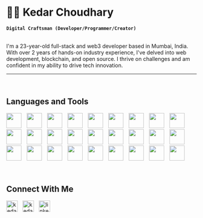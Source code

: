 <h1>🐱‍🚀 Kedar Choudhary</h1>  


**`Digital Craftsman (Developer/Programmer/Creator)`**  
<br />
<p align="left">
I'm a 23-year-old full-stack and web3 developer based in Mumbai, India. With over 2 years of hands-on industry experience, I've delved into web development, blockchain, and open source. I thrive on challenges and am confident in my ability to drive tech innovation.
</p>


---
<br />
<h2>Languages and Tools</h2> 
<p align="left">
<img width="40px" style="padding-right: 10px;" src="https://skillicons.dev/icons?i=js"  />
<img width="40px" style="padding-right: 10px;" src="https://skillicons.dev/icons?i=ts"  />
<img width="40px" style="padding-right: 10px;" src="https://skillicons.dev/icons?i=java"  />
<img width="40px" style="padding-right: 10px;" src="https://skillicons.dev/icons?i=rust"  />
<img width="40px" style="padding-right: 10px;" src="https://skillicons.dev/icons?i=cpp"  />
<img width="40px" style="padding-right: 10px;" src="https://skillicons.dev/icons?i=git"  />
<img width="40px" style="padding-right: 10px;" src="https://skillicons.dev/icons?i=html"  />
<img width="40px" style="padding-right: 10px;" src="https://skillicons.dev/icons?i=css"  />
<img width="40px" style="padding-right: 10px;" src="https://skillicons.dev/icons?i=tailwind"  />
<img width="40px" style="padding-right: 10px;" src="https://skillicons.dev/icons?i=bootstrap"  />
<img width="40px" style="padding-right: 10px;" src="https://skillicons.dev/icons?i=redux"  />
<img width="40px" style="padding-right: 10px;" src="https://skillicons.dev/icons?i=react"  />
<img width="40px" style="padding-right: 10px;" src="https://skillicons.dev/icons?i=nextjs"  />
<img width="40px" style="padding-right: 10px;" src="https://skillicons.dev/icons?i=jest"  />
<img width="40px" style="padding-right: 10px;" src="https://skillicons.dev/icons?i=express"  />
<img width="40px" style="padding-right: 10px;" src="https://skillicons.dev/icons?i=nodejs"  />
<img width="40px" style="padding-right: 10px;" src="https://skillicons.dev/icons?i=mysql"  />
<img width="40px" style="padding-right: 10px;" src="https://skillicons.dev/icons?i=postgres"  />
<img width="40px" style="padding-right: 10px;" src="https://skillicons.dev/icons?i=supabase"  />
<img width="40px" style="padding-right: 10px;" src="https://skillicons.dev/icons?i=prisma"  />
<img width="40px" style="padding-right: 10px;" src="https://skillicons.dev/icons?i=linux"  />
<img width="40px" style="padding-right: 10px;" src="https://skillicons.dev/icons?i=aws"  />
<img width="40px" style="padding-right: 10px;" src="https://skillicons.dev/icons?i=docker"  />
<img width="40px" style="padding-right: 10px;" src="https://skillicons.dev/icons?i=nginx"  />
<img width="40px" style="padding-right: 10px;" src="https://skillicons.dev/icons?i=github"  />
<img width="40px" style="padding-right: 10px;" src="https://skillicons.dev/icons?i=vscode"  />
<img width="40px" style="padding-right: 10px;" src="https://skillicons.dev/icons?i=postman"  />

</p>
<br />

<h2>Connect With Me</h2> 
<p align="left">
<a href="https://twitter.com/kedar1514" target="_blank"><img align="left" width="30px" style="padding-right:10px;" src="https://raw.githubusercontent.com/rahuldkjain/github-profile-readme-generator/master/src/images/icons/Social/twitter.svg" alt="kedar1514" /></a>
<a href="https://instagram.com/kedar1514" target="_blank"><img align="left" width="30px" style="padding-right:10px" src="https://raw.githubusercontent.com/rahuldkjain/github-profile-readme-generator/master/src/images/icons/Social/instagram.svg" alt="kedar1514" /></a>
<a href="https://www.linkedin.com/in/kedar1514/" target="_blank"><img align="left" alt="linkedin" width="30px" style="padding-right: 10px;" src="https://cdn.jsdelivr.net/gh/devicons/devicon/icons/linkedin/linkedin-original.svg" /></a>
</p>
<!--
**kedar1514/kedar1514** is a ✨ _special_ ✨ repository because its `README.md` (this file) appears on your GitHub profile.

Here are some ideas to get you started:

- 🔭 I’m currently working on ...
- 🌱 I’m currently learning ...
- 👯 I’m looking to collaborate on ...
- 🤔 I’m looking for help with ...
- 💬 Ask me about ...
- 📫 How to reach me: ...
- 😄 Pronouns: ...
- ⚡ Fun fact: ...
-->
